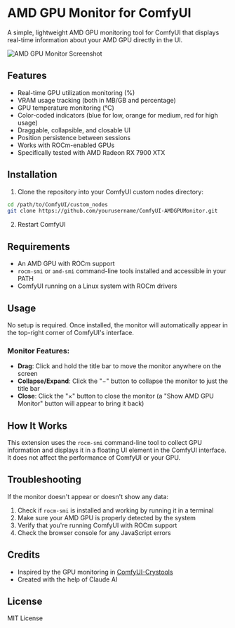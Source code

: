 # AMD GPU Monitor for ComfyUI

A simple, lightweight AMD GPU monitoring tool for ComfyUI that displays real-time information about your AMD GPU directly in the UI.

![AMD GPU Monitor Screenshot](https://github.com/yourusername/ComfyUI-AMDGPUMonitor/raw/main/screenshot.png)

## Features

- Real-time GPU utilization monitoring (%)
- VRAM usage tracking (both in MB/GB and percentage)
- GPU temperature monitoring (°C)
- Color-coded indicators (blue for low, orange for medium, red for high usage)
- Draggable, collapsible, and closable UI
- Position persistence between sessions
- Works with ROCm-enabled GPUs
- Specifically tested with AMD Radeon RX 7900 XTX

## Installation

1. Clone the repository into your ComfyUI custom nodes directory:

```bash
cd /path/to/ComfyUI/custom_nodes
git clone https://github.com/yourusername/ComfyUI-AMDGPUMonitor.git
```

2. Restart ComfyUI

## Requirements

- An AMD GPU with ROCm support
- `rocm-smi` or `amd-smi` command-line tools installed and accessible in your PATH
- ComfyUI running on a Linux system with ROCm drivers

## Usage

No setup is required. Once installed, the monitor will automatically appear in the top-right corner of ComfyUI's interface.

### Monitor Features:

- **Drag**: Click and hold the title bar to move the monitor anywhere on the screen
- **Collapse/Expand**: Click the "−" button to collapse the monitor to just the title bar
- **Close**: Click the "×" button to close the monitor (a "Show AMD GPU Monitor" button will appear to bring it back)

## How It Works

This extension uses the `rocm-smi` command-line tool to collect GPU information and displays it in a floating UI element in the ComfyUI interface. It does not affect the performance of ComfyUI or your GPU.

## Troubleshooting

If the monitor doesn't appear or doesn't show any data:

1. Check if `rocm-smi` is installed and working by running it in a terminal
2. Make sure your AMD GPU is properly detected by the system
3. Verify that you're running ComfyUI with ROCm support
4. Check the browser console for any JavaScript errors

## Credits

- Inspired by the GPU monitoring in [ComfyUI-Crystools](https://github.com/crystian/ComfyUI-Crystools)
- Created with the help of Claude AI

## License

MIT License
